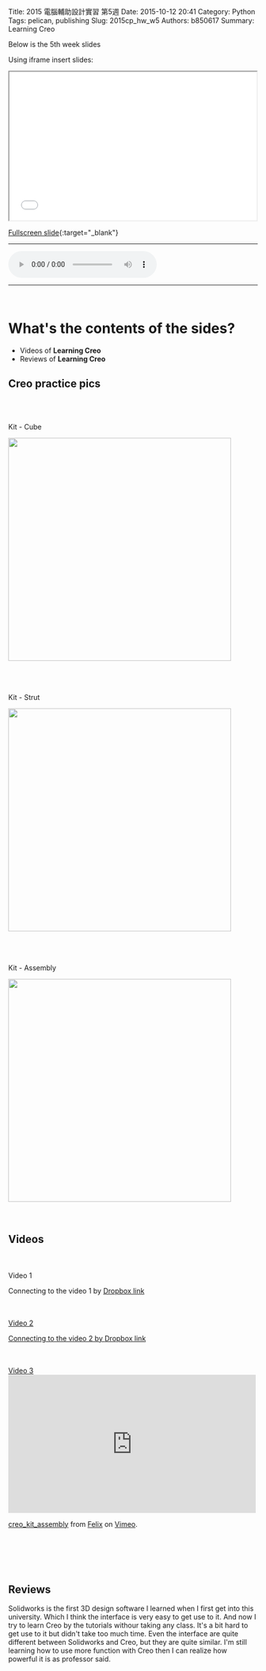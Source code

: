 Title: 2015 電腦輔助設計實習 第5週
Date: 2015-10-12 20:41
Category: Python
Tags: pelican, publishing
Slug: 2015cp_hw_w5
Authors: b850617
Summary: Learning Creo

Below is the 5th week slides

Using iframe insert slides:

<iframe src="2015cadpslidesw5.html" width="500" height="300"></iframe>

[Fullscreen slide](2015cadpslidesw5.html){:target="_blank"}
<br>
<hr>
<html>
<head>
<title>one of us.mp3</title>
</head>
<body>
    <audio controls pause loop>
        <source src="https://copy.com/ITOl2LH73BzCm32f">
    </audio>
</body>
</html>
<hr>
<br>

What's the contents of the sides?
============

  * Videos of **Learning Creo**
  * Reviews of **Learning Creo**

Creo practice pics
----------------------
<br>
<br>
<p>Kit - Cube </p>
<img src="https://copy.com/2Fp3eWZkvLaIqfjt"width="450"height="450">
<br>
<br>

<br>
<br>
<p>Kit - Strut </p>
<img src="https://copy.com/3gCH14QfiCxwW94P"width="450"height="450">
<br>
<br>

<br>
<br>
<p>Kit - Assembly </p>
<img src="https://copy.com/FAgfyzFNDPoGM76F"width="450"height="450">
<br>
<br>
<br>


Videos
-------------------------
<br>
<br>
Video 1
<br>
<p>Connecting to the video 1 by <a href="https://www.dropbox.com/s/5yuksh4t7jij0vo/creo_kit_cube.webm?dl=0"</a>Dropbox link</p>
<br>


<br>
Video 2
<br>
<p>Connecting to the video 2 by <a href="https://www.dropbox.com/s/g1vf9qexdualqpg/creo_kit_strut.webm?dl=0"</a>Dropbox link</p>
<br>

<br>
Video 3
<br>
<iframe src="https://player.vimeo.com/video/144746168" width="500" height="279" frameborder="0" webkitallowfullscreen mozallowfullscreen allowfullscreen></iframe> <p><a href="https://vimeo.com/144746168">creo_kit_assembly</a> from <a href="https://vimeo.com/user44760923">Felix</a> on <a href="https://vimeo.com">Vimeo</a>.</p>
<br>
<br>
<br>
<br>

Reviews
----------------------
Solidworks is the first 3D design software I learned when I first get into this university. Which I think the interface is very easy to get use to it. And now I try to learn Creo by the tutorials withour taking any class. It's a bit hard to get use to it but didn't take too much time. Even the interface are quite different between Solidworks and Creo, but they are quite similar. I'm still learning how to use more function with Creo then I can realize how powerful it is as professor said. 
<br>